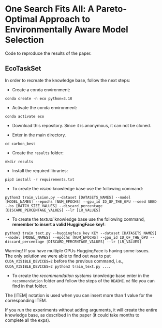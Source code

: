 # One Search Fits All: A Pareto-Optimal Approach to Environmentally Aware Model Selection

Code to reproduce the results of the paper.

## EcoTaskSet

In order to recreate the knowledge base, follow the next steps:

- Create a conda environment:

```
conda create -n eco python=3.10
```

- Activate the conda environment:

```
conda activate eco
```

- Download this repository. Since it is anonymous, it can not be cloned.

- Enter in the main directory.

```
cd carbon_best
```

- Create the `results` folder:

```
mkdir results
```

- Install the required libraries:

```
pip3 install -r requirements.txt
```

- To create the *vision* knowledge base use the following command:
```
python3 train_vision.py --dataset [DATASETS_NAMES] --model [MODEL_NAMES] --epochs [NUM_EPOCHS] --gpu_id ID_OF_THE_GPU --seed SEED --bs [BATCH_SIZE_VALUES] --discard_percentage [DISCARD_PERCENTAGE_VALUES] --lr [LR_VALUES]
```

- To create the *textual* knowledge base use the following command, **remember to insert a valid HuggingFace key!**:

```
python3 train_text.py --huggingface_key KEY --dataset [DATASETS_NAMES] --model [MODEL_NAMES] --epochs [NUM_EPOCHS] --gpu_id ID_OF_THE_GPU --discard_percentage [DISCARD_PERCENTAGE_VALUES] --lr [LR_VALUES]
```

  Warning! If you have multiple GPUs HuggingFace is having some issues. The only solution we were able to find out was to put `CUDA_VISIBLE_DEVICES=2` before the previous command, i.e., `CUDA_VISIBLE_DEVICES=2 python3 train_text.py ...`. 

- To create the *recommendation systems* knowledge base enter in the `recommendation` folder and follow the steps of the `README.md` file you can find in that folder.

The [ITEM] notation is used when you can insert more than 1 value for the corresponding ITEM.

If you run the experiments without adding arguments, it will create the entire knowledge base, as described in the paper (it could take months to complete all the exps).
